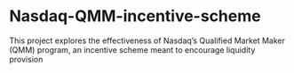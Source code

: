 # Nasdaq-QMM-incentive-scheme
This project explores the effectiveness of Nasdaq’s Qualified Market Maker (QMM) program, an incentive scheme meant to encourage liquidity provision
